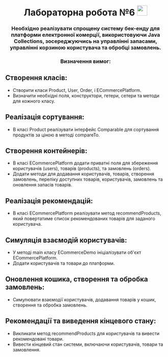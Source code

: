<h1 align="center">Лабораторна робота №6</a> 
<img src="https://github.com/blackcater/blackcater/raw/main/images/Hi.gif" height="32"/></h1>
<h3 align="center">Необхідно реалізувати спрощену систему бек-енду для платформи електронної комерції, використовуючи Java Collections, зосереджуючись на управлінні запасами, управлінні корзиною користувача та обробці замовлень.</h3>
<h3 align="center">Визначення вимог:</h3>

## **Створення класів:** ##

- Створити класи Product, User, Order, і ECommercePlatform.
- Визначити необхідні поля, конструктори, гетери, сетери та методи для кожного класу.
  
## **Реалізація сортування:** ##

- В класі Product реалізувати інтерфейс Comparable для сортування продуктів за ціною в методі compareTo.

## **Створення контейнерів:** ##

- В класі ECommercePlatform додати приватні поля для збереження користувачів (users), товарів (products), та замовлень (orders).
- Додати методи для додавання користувачів, товарів, створення замовлень, переліку доступних товарів, користувачів, замовлень та оновлення запасів товарів.

## **Реалізація рекомендацій:** ##

- В класі ECommercePlatform реалізувати метод recommendProducts, який повертатиме список рекомендованих товарів для заданого користувача.
  
## **Симуляція взаємодій користувачів:** ##

- У методі main класу ECommerceDemo ініціалізувати об'єкт ECommercePlatform.
- Додати користувачів та товари до платформи.

## **Оновлення кошика, створення та обробка замовлень:** ##

- Симулювати взаємодії користувачів, додавання товарів у кошик, створення та обробка замовлень.
  
## **Рекомендації та виведення кінцевого стану:** ##

- Викликати метод recommendProducts для користувачів та вивести рекомендовані товари.
- Вивести кінцевий стан системи, включаючи користувачів, товари та замовлення.
